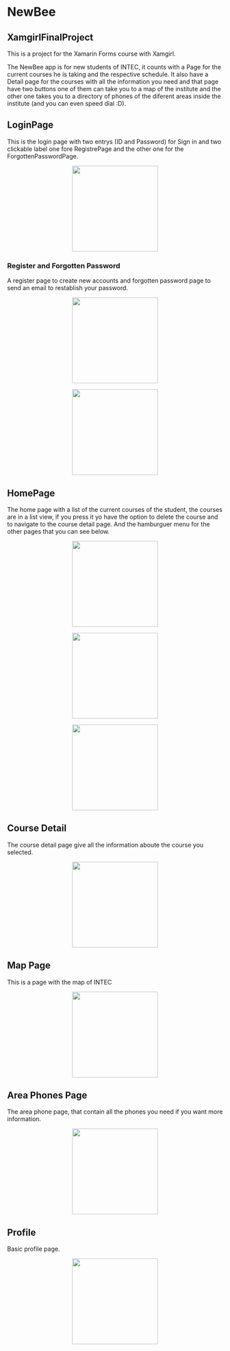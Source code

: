 # NewBee
## XamgirlFinalProject
This is a project for the Xamarin Forms course with Xamgirl.

The NewBee app is for new students of INTEC, it counts with a Page for the current courses he is taking and the respective schedule. It also have a Detail page for the courses with all the information you need and that page have two buttons one of them can take you to a map of the institute and the other one takes you to a directory of phones of the diferent areas inside the institute (and you can even speed dial :D).

## LoginPage
This is the login page with two entrys (ID and Password) for Sign in and two clickable label one fore RegistrePage and the other one for the ForgottenPasswordPage.
<p align="center"><img  width="200" src="ProjectImages/Screenshot_20191011-190248.png"/></p>

### Register and Forgotten Password
A register page to create new accounts and forgotten password page to send an email to restablish your password.
<p align="center"><img  width="200" src="ProjectImages/Screenshot_20191011-190256.png"/></p>
<p align="center"><img  width="200" src="ProjectImages/Screenshot_20191011-190302.png"/></p>

## HomePage
The home page with a list of the current courses of the student, the courses are in a list view, if you press it yo have the option to delete the course and to navigate to the course detail page. And the hamburguer menu for the other pages that you can see below.
<p align="center"><img  width="200" src="ProjectImages/Screenshot_20191011-190321.png"/></p>
<p align="center"><img  width="200" src="ProjectImages/Screenshot_20191011-190328.png"/></p>
<p align="center"><img  width="200" src="ProjectImages/Screenshot_20191011-190339.png"/></p>

## Course Detail
The course detail page give all the information aboute the course you selected.
<p align="center"><img  width="200" src="ProjectImages/Screenshot_20191011-190346.png"/></p>

## Map Page
This is a page with the map of INTEC
<p align="center"><img  width="200" src="ProjectImages/Screenshot_20191011-190350.png"/></p>

## Area Phones Page
The area phone page, that contain all the phones you need if you want more information.
<p align="center"><img  width="200" src="ProjectImages/Screenshot_20191011-190531.png"/></p>

## Profile
Basic profile page.
<p align="center"><img  width="200" src="ProjectImages/Screenshot_20191011-190515.png"/></p>
